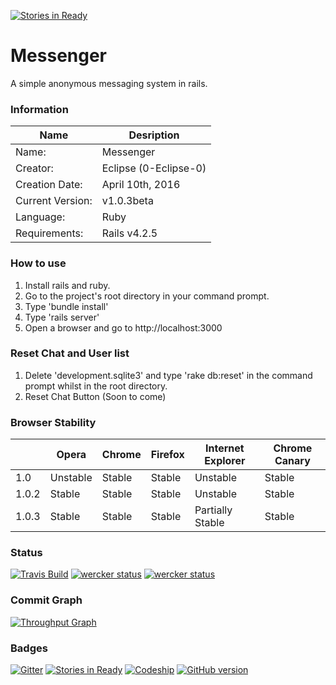 [![Stories in Ready](https://badge.waffle.io/0-Eclipse-0/Messenger.png?label=ready&title=Ready)](https://waffle.io/0-Eclipse-0/Messenger)
# Messenger
A simple anonymous messaging system in rails.

### Information
| Name             | Desription            |
|------------------|-----------------------|
| Name:            | Messenger             |
| Creator:         | Eclipse (0-Eclipse-0) |
| Creation Date:   | April 10th, 2016      |
| Current Version: | v1.0.3beta            |
| Language:        | Ruby                  |
| Requirements:    | Rails v4.2.5          |


### How to use
1. Install rails and ruby.
2. Go to the project's root directory in your command prompt.
3. Type 'bundle install'
4. Type 'rails server'
5. Open a browser and go to http://localhost:3000


### Reset Chat and User list
1. Delete 'development.sqlite3' and type 'rake db:reset' in the command prompt whilst in the root directory.
2. Reset Chat Button (Soon to come)

 
### Browser Stability
|       | Opera    | Chrome | Firefox | Internet Explorer | Chrome Canary |
|-------|----------|--------|---------|-------------------|---------------|
| 1.0   | Unstable | Stable | Stable  | Unstable          | Stable        |
| 1.0.2 | Stable   | Stable | Stable  | Unstable          | Stable        |
| 1.0.3 | Stable   | Stable | Stable  | Partially Stable  | Stable        |


### Status
[![Travis Build](https://travis-ci.org/ImagicalMine/ImagicalMine.svg)](https://travis-ci.org/0-Eclipse-0/Messenger)
[![wercker status](https://app.wercker.com/status/75529ee7d55b706c388e7a66bf751d7e/m "wercker status")](https://app.wercker.com/project/bykey/75529ee7d55b706c388e7a66bf751d7e)
[![wercker status](https://app.wercker.com/status/75529ee7d55b706c388e7a66bf751d7e/s "wercker status")](https://app.wercker.com/project/bykey/75529ee7d55b706c388e7a66bf751d7e)


### Commit Graph
[![Throughput Graph](https://graphs.waffle.io/0-Eclipse-0/Messenger/throughput.svg)](https://waffle.io/0-Eclipse-0/Messenger/metrics/throughput)


### Badges
[![Gitter](https://badges.gitter.im/0-Eclipse-0/Messenger.svg)](https://gitter.im/0-Eclipse-0/Messenger?utm_source=badge&utm_medium=badge&utm_campaign=pr-badge)
[![Stories in Ready](https://badge.waffle.io/0-Eclipse-0/Messenger.png?label=ready&title=Ready)](https://waffle.io/0-Eclipse-0/Messenger)
[![Codeship](https://codeship.com/projects/c3c52960-ec9b-0133-6d00-56fc93ede3cf/status?branch=master)](https://codeship.com/projects/148265/status?branch=master)
[![GitHub version](https://badge.fury.io/gh/boennemann%2Fbadges.svg)](http://badge.fury.io/gh/boennemann%2Fbadges)
